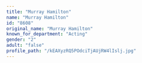 ```yaml
---
title: "Murray Hamilton"
name: "Murray Hamilton"
id: "8608"
original_name: "Murray Hamilton"
known_for_department: "Acting"
gender: "2"
adult: "false"
profile_path: "/kEAXyzRQ5POdciTjAUjRW4lIslj.jpg"
---
```

